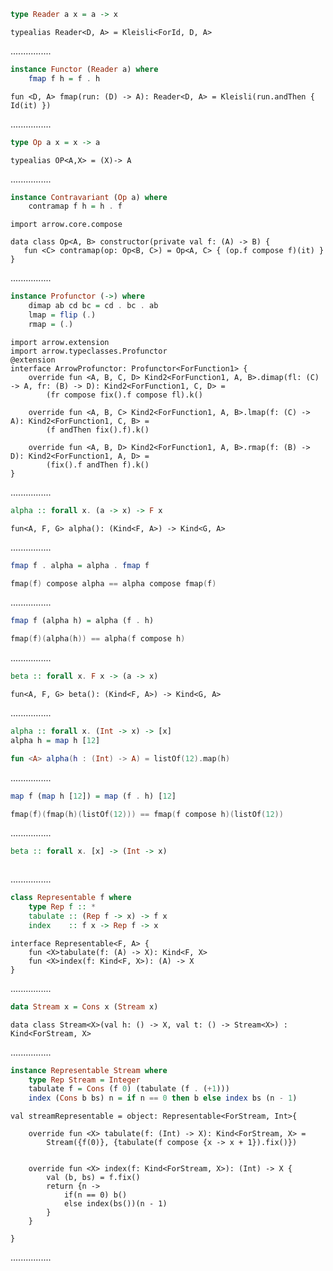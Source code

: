 ```Haskell
type Reader a x = a -> x
```
```kotlin:ank:silent
typealias Reader<D, A> = Kleisli<ForId, D, A>
```
................
```Haskell
instance Functor (Reader a) where
    fmap f h = f . h
```
```kotlin:ank:silent
fun <D, A> fmap(run: (D) -> A): Reader<D, A> = Kleisli(run.andThen { Id(it) })
```
................
```Haskell
type Op a x = x -> a
```
```kotlin:ank:silent
typealias OP<A,X> = (X)-> A
```
................
```Haskell
instance Contravariant (Op a) where
    contramap f h = h . f
```
```kotlin:ank:playground
import arrow.core.compose
 
data class Op<A, B> constructor(private val f: (A) -> B) {
   fun <C> contramap(op: Op<B, C>) = Op<A, C> { (op.f compose f)(it) }
}
```
................
```Haskell
instance Profunctor (->) where
    dimap ab cd bc = cd . bc . ab
    lmap = flip (.)
    rmap = (.)
```
```kotlin:ank:silent
import arrow.extension
import arrow.typeclasses.Profunctor
@extension
interface ArrowProfunctor: Profunctor<ForFunction1> {
    override fun <A, B, C, D> Kind2<ForFunction1, A, B>.dimap(fl: (C) -> A, fr: (B) -> D): Kind2<ForFunction1, C, D> =
        (fr compose fix().f compose fl).k()
 
    override fun <A, B, C> Kind2<ForFunction1, A, B>.lmap(f: (C) -> A): Kind2<ForFunction1, C, B> =
        (f andThen fix().f).k()
 
    override fun <A, B, D> Kind2<ForFunction1, A, B>.rmap(f: (B) -> D): Kind2<ForFunction1, A, D> =
        (fix().f andThen f).k()
}
```
................
```Haskell
alpha :: forall x. (a -> x) -> F x
```
```kotlin:kotlin
fun<A, F, G> alpha(): (Kind<F, A>) -> Kind<G, A>
```
................
```Haskell
fmap f . alpha = alpha . fmap f
```
```kotlin
fmap(f) compose alpha == alpha compose fmap(f)
```
................
```Haskell
fmap f (alpha h) = alpha (f . h)
```
```kotlin
fmap(f)(alpha(h)) == alpha(f compose h)
```
................
```Haskell
beta :: forall x. F x -> (a -> x)
```
```kotlin:ank:silent
fun<A, F, G> beta(): (Kind<F, A>) -> Kind<G, A>
```
................
```Haskell
alpha :: forall x. (Int -> x) -> [x]
alpha h = map h [12]
```
```kotlin
fun <A> alpha(h : (Int) -> A) = listOf(12).map(h)
```
................
```Haskell
map f (map h [12]) = map (f . h) [12]
```
```kotlin
fmap(f)(fmap(h)(listOf(12))) == fmap(f compose h)(listOf(12))
```
................
```Haskell
beta :: forall x. [x] -> (Int -> x)
```
```kotlin:ank:silent

```
................
```Haskell
class Representable f where
    type Rep f :: *
    tabulate :: (Rep f -> x) -> f x
    index    :: f x -> Rep f -> x
```
```kotlin:ank:silent
interface Representable<F, A> {
    fun <X>tabulate(f: (A) -> X): Kind<F, X>
    fun <X>index(f: Kind<F, X>): (A) -> X
}
```
................
```Haskell
data Stream x = Cons x (Stream x)
```
```kotlin:ank:silent
data class Stream<X>(val h: () -> X, val t: () -> Stream<X>) : Kind<ForStream, X>
```
................
```Haskell
instance Representable Stream where
    type Rep Stream = Integer
    tabulate f = Cons (f 0) (tabulate (f . (+1)))
    index (Cons b bs) n = if n == 0 then b else index bs (n - 1)
```
```kotlin:ank:silent
val streamRepresentable = object: Representable<ForStream, Int>{

    override fun <X> tabulate(f: (Int) -> X): Kind<ForStream, X> =
        Stream({f(0)}, {tabulate(f compose {x -> x + 1}).fix()})


    override fun <X> index(f: Kind<ForStream, X>): (Int) -> X {
        val (b, bs) = f.fix()
        return {n ->
            if(n == 0) b()
            else index(bs())(n - 1)
        }
    }

}
```
................
